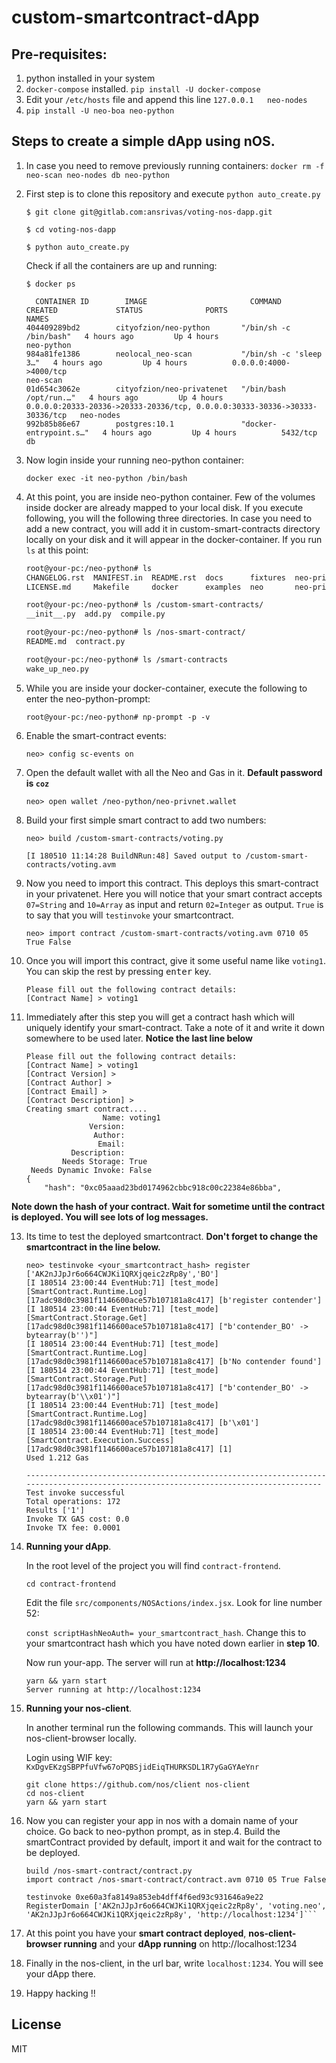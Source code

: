 # custom-smartcontract-dApp

## Pre-requisites:

1. python installed in your system
2. `docker-compose` installed. `pip install -U docker-compose`
3. Edit your `/etc/hosts` file and append this line `127.0.0.1   neo-nodes`
4. `pip install -U neo-boa neo-python`

## Steps to create a simple dApp using nOS.

1. In case you need to remove previously running containers:
  `docker rm -f neo-scan neo-nodes db neo-python`

2. First step is to clone this repository and execute `python auto_create.py`

    ```
    $ git clone git@gitlab.com:ansrivas/voting-nos-dapp.git

    $ cd voting-nos-dapp

    $ python auto_create.py
    ```

    Check if all the containers are up and running:

    ```
    $ docker ps

      CONTAINER ID        IMAGE                       COMMAND                  CREATED             STATUS              PORTS                                                                        NAMES
    404409289bd2        cityofzion/neo-python       "/bin/sh -c /bin/bash"   4 hours ago         Up 4 hours                                                                                       neo-python
    984a81fe1386        neolocal_neo-scan           "/bin/sh -c 'sleep 3…"   4 hours ago         Up 4 hours          0.0.0.0:4000->4000/tcp                                                       neo-scan
    01d654c3062e        cityofzion/neo-privatenet   "/bin/bash /opt/run.…"   4 hours ago         Up 4 hours          0.0.0.0:20333-20336->20333-20336/tcp, 0.0.0.0:30333-30336->30333-30336/tcp   neo-nodes
    992b85b86e67        postgres:10.1               "docker-entrypoint.s…"   4 hours ago         Up 4 hours          5432/tcp                                                                     db

    ```

4. Now login inside your running neo-python container:

    `docker exec -it neo-python /bin/bash`

5. At this point, you are inside neo-python container. Few of the volumes inside docker are already mapped to your local disk. If you execute following, you will the following three directories. In case you need to add a new contract, you will add it in custom-smart-contracts directory locally on your disk and it will appear in the docker-container. If you run `ls` at this point:

    ```sh
    root@your-pc:/neo-python# ls
    CHANGELOG.rst  MANIFEST.in  README.rst  docs      fixtures  neo-privnet.sample.wallet  neo_python.egg-info  requirements.txt       setup.cfg
    LICENSE.md     Makefile     docker      examples  neo       neo-privnet.wallet         readthedocs.yml      requirements_docs.txt  setup.py

    root@your-pc:/neo-python# ls /custom-smart-contracts/
    __init__.py  add.py  compile.py

    root@your-pc:/neo-python# ls /nos-smart-contract/
    README.md  contract.py

    root@your-pc:/neo-python# ls /smart-contracts
    wake_up_neo.py

    ```

6. While you are inside your docker-container, execute the following to enter the neo-python-prompt:

    ```root@your-pc:/neo-python# np-prompt -p -v```

7. Enable the smart-contract events:

    ```neo> config sc-events on```

8. Open the default wallet with all the Neo and Gas in it. **Default password is `coz`**

    ```neo> open wallet /neo-python/neo-privnet.wallet```

9. Build your first simple smart contract to add two numbers:

    ```
    neo> build /custom-smart-contracts/voting.py

    [I 180510 11:14:28 BuildNRun:48] Saved output to /custom-smart-contracts/voting.avm
    ```

10. Now you need to import this contract. This deploys this smart-contract in your privatenet. Here you will notice that your smart contract accepts `07=String` and `10=Array` as input and return `02=Integer` as output. `True` is to say that you will `testinvoke` your smartcontract.

    ```
    neo> import contract /custom-smart-contracts/voting.avm 0710 05 True False
    ```

11. Once you will import this contract, give it some useful name like `voting1`. You can skip the rest by pressing <kbd>enter</kbd> key.

    ```
    Please fill out the following contract details:
    [Contract Name] > voting1
    ```

12. Immediately after this step you will get a contract hash which will uniquely identify your smart-contract. Take a note of it and write it down somewhere to be used later. **Notice the last line below**

    ```
    Please fill out the following contract details:
    [Contract Name] > voting1
    [Contract Version] >
    [Contract Author] >
    [Contract Email] >
    [Contract Description] >
    Creating smart contract....
                     Name: voting1
                  Version:
                   Author:  
                    Email:  
              Description:  
            Needs Storage: True
     Needs Dynamic Invoke: False
    {
        "hash": "0xc05aaad23bd0174962cbbc918c00c22384e86bba",
      ```
**Note down the hash of your contract.
Wait for sometime until the contract is deployed. You will see lots of log messages.**

13. Its time to test the deployed smartcontract. **Don't forget to change the smartcontract in the line below.**

    ```
    neo> testinvoke <your_smartcontract_hash> register ['AK2nJJpJr6o664CWJKi1QRXjqeic2zRp8y','BO']
    [I 180514 23:00:44 EventHub:71] [test_mode][SmartContract.Runtime.Log] [17adc98d0c3981f1146600ace57b107181a8c417] [b'register contender']
    [I 180514 23:00:44 EventHub:71] [test_mode][SmartContract.Storage.Get] [17adc98d0c3981f1146600ace57b107181a8c417] ["b'contender_BO' -> bytearray(b'')"]
    [I 180514 23:00:44 EventHub:71] [test_mode][SmartContract.Runtime.Log] [17adc98d0c3981f1146600ace57b107181a8c417] [b'No contender found']
    [I 180514 23:00:44 EventHub:71] [test_mode][SmartContract.Storage.Put] [17adc98d0c3981f1146600ace57b107181a8c417] ["b'contender_BO' -> bytearray(b'\\x01')"]
    [I 180514 23:00:44 EventHub:71] [test_mode][SmartContract.Runtime.Log] [17adc98d0c3981f1146600ace57b107181a8c417] [b'\x01']
    [I 180514 23:00:44 EventHub:71] [test_mode][SmartContract.Execution.Success] [17adc98d0c3981f1146600ace57b107181a8c417] [1]
    Used 1.212 Gas

    -------------------------------------------------------------------------------------------------------------------------------------
    Test invoke successful
    Total operations: 172
    Results ['1']
    Invoke TX GAS cost: 0.0
    Invoke TX fee: 0.0001

    ```

14. **Running your dApp**.

    In the root level of the project you will find `contract-frontend`.

    ```
    cd contract-frontend
    ```
    Edit the file `src/components/NOSActions/index.jsx`. Look for line number 52:

    `const scriptHashNeoAuth= your_smartcontract_hash`. Change this to your smartcontract hash which you have noted down earlier in **step 10**.

    Now run your-app. The server will run at **http://localhost:1234**
    ```
    yarn && yarn start
    Server running at http://localhost:1234
    ```

15. **Running your nos-client**.

    In another terminal run the following commands. This will launch your nos-client-browser locally.

    Login using WIF key: `KxDgvEKzgSBPPfuVfw67oPQBSjidEiqTHURKSDL1R7yGaGYAeYnr`

    ```
    git clone https://github.com/nos/client nos-client
    cd nos-client
    yarn && yarn start
    ```
16. Now you can register your app in nos with a domain name of your choice. Go back to neo-python prompt, as in step.4.
Build the smartContract provided by default, import it and wait for the contract to be deployed.

    ```
    build /nos-smart-contract/contract.py
    import contract /nos-smart-contract/contract.avm 0710 05 True False

    testinvoke 0xe60a3fa8149a853eb4dff4f6ed93c931646a9e22 RegisterDomain ['AK2nJJpJr6o664CWJKi1QRXjqeic2zRp8y', 'voting.neo', 'AK2nJJpJr6o664CWJKi1QRXjqeic2zRp8y', 'http://localhost:1234']```

16. At this point you have your **smart contract deployed**, **nos-client-browser running** and your **dApp running** on http://localhost:1234

17. Finally in the nos-client, in the url bar, write `localhost:1234`. You will see your dApp there.

18. Happy hacking !!
 
## License
MIT
